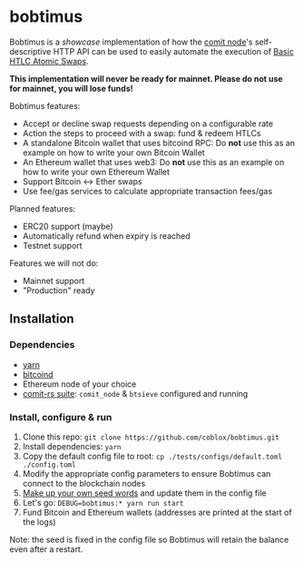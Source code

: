 # bobtimus

Bobtimus is a _showcase_ implementation of how the [comit node](https://github.com/comit-network/comit-rs/)'s self-descriptive HTTP API can be used to easily automate the execution of [Basic HTLC Atomic Swaps](https://github.com/comit-network/RFCs/blob/master/RFC-003-SWAP-Basic.md).

**This implementation will never be ready for mainnet. Please do not use for mainnet, you will lose funds!**

Bobtimus features:
- Accept or decline swap requests depending on a configurable rate
- Action the steps to proceed with a swap: fund & redeem HTLCs 
- A standalone Bitcoin wallet that uses bitcoind RPC: Do **not** use this as an example on how to write your own Bitcoin Wallet 
- An Ethereum wallet that uses web3: Do **not** use this as an example on how to write your own Ethereum Wallet
- Support Bitcoin <-> Ether swaps
- Use fee/gas services to calculate appropriate transaction fees/gas

Planned features:
- ERC20 support (maybe)
- Automatically refund when expiry is reached
- Testnet support 

Features we will not do:
- Mainnet support
- "Production" ready 

## Installation

### Dependencies

- [yarn](https://yarnpkg.com/)
- [bitcoind](https://bitcoincore.org/en/download/)
- Ethereum node of your choice
- [comit-rs suite](https://github.com/comit-network/comit-rs/): `comit_node` & `btsieve` configured and running

### Install, configure & run

1. Clone this repo: `git clone https://github.com/coblox/bobtimus.git`
2. Install dependencies: `yarn`
3. Copy the default config file to root: `cp ./tests/configs/default.toml ./config.toml`
4. Modify the appropriate config parameters to ensure Bobtimus can connect to the blockchain nodes
5. [Make up your own seed words](https://duckduckgo.com/?q=generate+BIP39) and update them in the config file
6. Let's go: `DEBUG=bobtimus:* yarn run start`
7. Fund Bitcoin and Ethereum wallets (addresses are printed at the start of the logs)

Note: the seed is fixed in the config file so Bobtimus will retain the balance even after a restart. 
